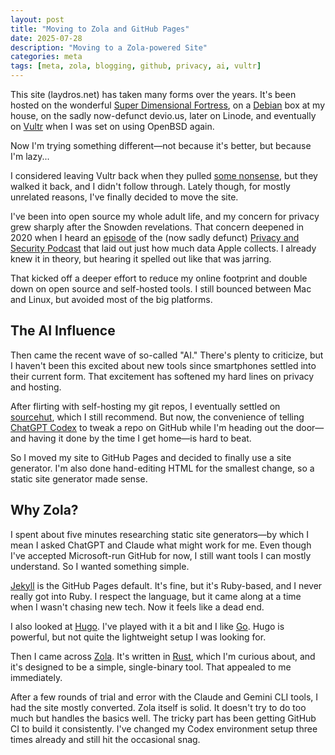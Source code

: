 ```yaml
---
layout: post
title: "Moving to Zola and GitHub Pages"
date: 2025-07-28
description: "Moving to a Zola-powered Site"
categories: meta
tags: [meta, zola, blogging, github, privacy, ai, vultr]
---
```


This site (laydros.net) has taken many forms over the years. It's been hosted on the wonderful [Super Dimensional Fortress](https://sdf.org), on a [Debian](https://www.debian.org) box at my house, on the sadly now-defunct devio.us, later on Linode, and eventually on [Vultr](https://www.vultr.com) when I was set on using OpenBSD again.

Now I'm trying something different—not because it's better, but because I'm lazy...

<!--more-->

I considered leaving Vultr back when they pulled [some nonsense][stupid-vultr], but they walked it back, and I didn't follow through. Lately though, for mostly unrelated reasons, I've finally decided to move the site.

I've been into open source my whole adult life, and my concern for privacy grew sharply after the Snowden revelations. That concern deepened in 2020 when I heard an [episode][podep] of the (now sadly defunct) [Privacy and Security Podcast][pod] that laid out just how much data Apple collects. I already knew it in theory, but hearing it spelled out like that was jarring.

That kicked off a deeper effort to reduce my online footprint and double down on open source and self-hosted tools. I still bounced between Mac and Linux, but avoided most of the big platforms.

## The AI Influence

Then came the recent wave of so-called "AI." There's plenty to criticize, but I haven't been this excited about new tools since smartphones settled into their current form. That excitement has softened my hard lines on privacy and hosting.

After flirting with self-hosting my git repos, I eventually settled on [sourcehut](https://sr.ht), which I still recommend. But now, the convenience of telling [ChatGPT Codex](https://chatgpt.com/codex) to tweak a repo on GitHub while I'm heading out the door—and having it done by the time I get home—is hard to beat.

So I moved my site to GitHub Pages and decided to finally use a site generator. I'm also done hand-editing HTML for the smallest change, so a static site generator made sense.

## Why Zola?

I spent about five minutes researching static site generators—by which I mean I asked ChatGPT and Claude what might work for me. Even though I've accepted Microsoft-run GitHub for now, I still want tools I can mostly understand. So I wanted something simple.

[Jekyll](https://jekyllrb.com/) is the GitHub Pages default. It's fine, but it's Ruby-based, and I never really got into Ruby. I respect the language, but it came along at a time when I wasn't chasing new tech. Now it feels like a dead end.

I also looked at [Hugo](https://gohugo.io/). I've played with it a bit and I like [Go](https://go.dev/). Hugo is powerful, but not quite the lightweight setup I was looking for.

Then I came across [Zola](https://www.getzola.org/). It's written in [Rust](https://www.rust-lang.org/), which I'm curious about, and it's designed to be a simple, single-binary tool. That appealed to me immediately.

After a few rounds of trial and error with the Claude and Gemini CLI tools, I had the site mostly converted. Zola itself is solid. It doesn't try to do too much but handles the basics well. The tricky part has been getting GitHub CI to build it consistently. I've changed my Codex environment setup three times already and still hit the occasional snag.

[pod]: https://inteltechniques.com/podcast.html
[podep]: https://inteltechniques.com/blog/2019/03/01/the-privacy-security-osint-show-episode-113/
[stupid-vultr]: https://arstechnica.com/tech-policy/2024/03/after-overreaching-tos-angers-users-cloud-provider-vultr-backs-off/